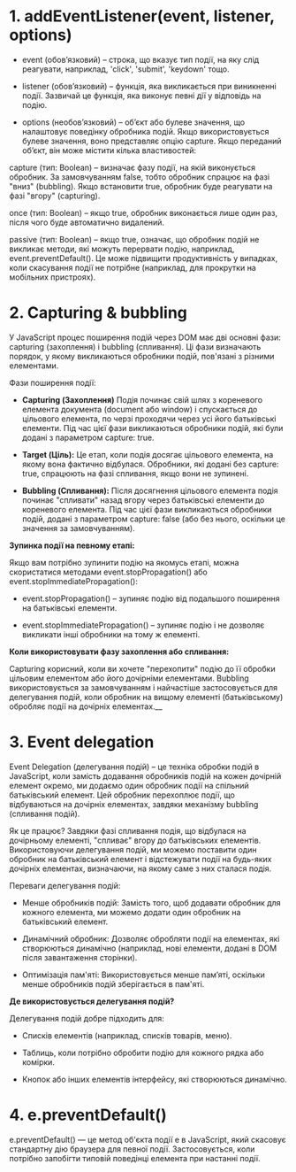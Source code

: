 # 1. addEventListener(event, listener, options)

 - event (обов’язковий) – строка, що вказує тип події, на яку слід реагувати, наприклад, 'click', 'submit', 'keydown' тощо.

 - listener (обов’язковий) – функція, яка викликається при виникненні події. Зазвичай це функція, яка виконує певні дії у відповідь на  подію.

 - options (необов’язковий) – об’єкт або булеве значення, що налаштовує поведінку обробника подій. Якщо використовується булеве значення, воно представляє опцію capture. Якщо переданий об’єкт, він може містити кілька властивостей:

capture (тип: Boolean) – визначає фазу події, на якій виконується обробник. За замовчуванням false, тобто обробник спрацює на фазі "вниз" (bubbling). Якщо встановити true, обробник буде реагувати на фазі "вгору" (capturing).

once (тип: Boolean) – якщо true, обробник виконається лише один раз, після чого буде автоматично видалений.

passive (тип: Boolean) – якщо true, означає, що обробник подій не викликає методи, які можуть перервати подію, наприклад, event.preventDefault(). Це може підвищити продуктивність у випадках, коли скасування події не потрібне (наприклад, для прокрутки на мобільних пристроях).




# 2. Capturing & bubbling

У JavaScript процес поширення подій через DOM має дві основні фази: capturing (захоплення) і bubbling (спливання). Ці фази визначають порядок, у якому викликаються обробники подій, пов'язані з різними елементами.

Фази поширення події:

- __Capturing (Захоплення)__
Подія починає свій шлях з кореневого елемента документа (document або window) і спускається до цільового елемента, по черзі проходячи через усі його батьківські елементи.
Під час цієї фази викликаються обробники подій, які були додані з параметром capture: true.


- __Target (Ціль):__
Це етап, коли подія досягає цільового елемента, на якому вона фактично відбулася.
Обробники, які додані без capture: true, спрацюють на фазі спливання, якщо вони не зупинені.


- __Bubbling (Спливання):__
Після досягнення цільового елемента подія починає "спливати" назад вгору через батьківські елементи до кореневого елемента.
Під час цієї фази викликаються обробники подій, додані з параметром capture: false (або без нього, оскільки це значення за замовчуванням).




__Зупинка події на певному етапі:__ 


Якщо вам потрібно зупинити подію на якомусь етапі, можна скористатися методами event.stopPropagation() або event.stopImmediatePropagation():

 - event.stopPropagation() – зупиняє подію від подальшого поширення на батьківські елементи.

 - event.stopImmediatePropagation() – зупиняє подію і не дозволяє викликати інші обробники на тому ж елементі.



__Коли використовувати фазу захоплення або спливання:__

Capturing корисний, коли ви хочете "перехопити" подію до її обробки цільовим елементом або його дочірніми елементами.
Bubbling використовується за замовчуванням і найчастіше застосовується для делегування подій, коли обробник на вищому елементі (батьківському) обробляє події на дочірніх елементах.__





# 3. Event delegation

Event Delegation (делегування подій) – це техніка обробки подій в JavaScript, коли замість додавання обробників подій на кожен дочірній елемент окремо, ми додаємо один обробник події на спільний батьківський елемент. Цей обробник перехоплює події, що відбуваються на дочірніх елементах, завдяки механізму bubbling (спливання подій).

Як це працює?
Завдяки фазі спливання подія, що відбулася на дочірньому елементі, "спливає" вгору до батьківських елементів. Використовуючи делегування подій, ми можемо поставити один обробник на батьківський елемент і відстежувати події на будь-яких дочірніх елементах, визначаючи, на якому саме з них сталася подія.

Переваги делегування подій:

 - Менше обробників подій: Замість того, щоб додавати обробник для кожного елемента, ми можемо додати один обробник на батьківський елемент.

 - Динамічний обробник: Дозволяє обробляти події на елементах, які створюються динамічно (наприклад, нові елементи, додані в DOM після 
 завантаження сторінки).

 - Оптимізація пам'яті: Використовується менше пам’яті, оскільки менше обробників подій зберігається в пам'яті.


 __Де використовується делегування подій?__

Делегування подій добре підходить для:

 - Списків елементів (наприклад, списків товарів, меню).

 - Таблиць, коли потрібно обробити подію для кожного рядка або комірки.

 - Кнопок або інших елементів інтерфейсу, які створюються динамічно.




# 4. e.preventDefault()

e.preventDefault() — це метод об'єкта події e в JavaScript, який скасовує стандартну дію браузера для певної події. Застосовується, коли потрібно запобігти типовій поведінці елемента при настанні події.